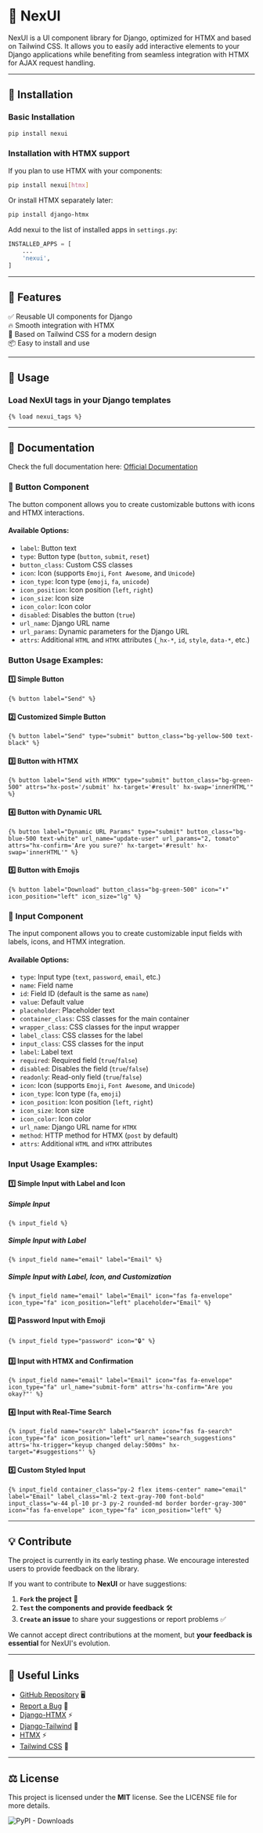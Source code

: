 # 🚀 NexUI

NexUI is a UI component library for Django, optimized for HTMX and based on Tailwind CSS. It allows you to easily add interactive elements to your Django applications while benefiting from seamless integration with HTMX for AJAX request handling.

---

## 📌 Installation

### Basic Installation
```bash
pip install nexui
```

### Installation with HTMX support
If you plan to use HTMX with your components:
```bash
pip install nexui[htmx]
```

Or install HTMX separately later:
```bash
pip install django-htmx
```

Add nexui to the list of installed apps in `settings.py`:
```python
INSTALLED_APPS = [
    ...
    'nexui',
]
```

---

## 🎨 Features

✅ Reusable UI components for Django  
🔥 Smooth integration with HTMX  
🎨 Based on Tailwind CSS for a modern design  
📦 Easy to install and use  

---

## 🚀 Usage

### Load NexUI tags in your Django templates
```django
{% load nexui_tags %}
```

---

## 📖 Documentation

Check the full documentation here: [Official Documentation](https://github.com/huguescodeur/nexui)

### 🔘 Button Component

The button component allows you to create customizable buttons with icons and HTMX interactions.

#### **Available Options:**
- `label`: Button text
- `type`: Button type (`button`, `submit`, `reset`)
- `button_class`: Custom CSS classes
- `icon`: Icon (supports `Emoji`, `Font Awesome`, and `Unicode`)
- `icon_type`: Icon type (`emoji`, `fa`, `unicode`)
- `icon_position`: Icon position (`left`, `right`)
- `icon_size`: Icon size
- `icon_color`: Icon color
- `disabled`: Disables the button (`true`)
- `url_name`: Django URL name
- `url_params`: Dynamic parameters for the Django URL
- `attrs`: Additional `HTML` and `HTMX` attributes (`_hx-*`, `id`, `style`, `data-*`, etc.)

### **Button Usage Examples:**

#### 1️⃣ Simple Button
```django
{% button label="Send" %}
```

#### 2️⃣ Customized Simple Button
```django
{% button label="Send" type="submit" button_class="bg-yellow-500 text-black" %}
```

#### 3️⃣ Button with HTMX
```django
{% button label="Send with HTMX" type="submit" button_class="bg-green-500" attrs="hx-post='/submit' hx-target='#result' hx-swap='innerHTML'" %}
```

#### 4️⃣ Button with Dynamic URL
```django
{% button label="Dynamic URL Params" type="submit" button_class="bg-blue-500 text-white" url_name="update-user" url_params="2, tomato" attrs="hx-confirm='Are you sure?' hx-target='#result' hx-swap='innerHTML'" %}
```

#### 5️⃣ Button with Emojis
```django
{% button label="Download" button_class="bg-green-500" icon="⬇️" icon_position="left" icon_size="lg" %}
```

### 📝 Input Component

The input component allows you to create customizable input fields with labels, icons, and HTMX integration.

#### **Available Options:**
- `type`: Input type (`text`, `password`, `email`, etc.)
- `name`: Field name
- `id`: Field ID (default is the same as `name`)
- `value`: Default value
- `placeholder`: Placeholder text
- `container_class`: CSS classes for the main container
- `wrapper_class`: CSS classes for the input wrapper
- `label_class`: CSS classes for the label
- `input_class`: CSS classes for the input
- `label`: Label text
- `required`: Required field (`true`/`false`)
- `disabled`: Disables the field (`true`/`false`)
- `readonly`: Read-only field (`true`/`false`)
- `icon`: Icon (supports `Emoji`, `Font Awesome`, and `Unicode`)
- `icon_type`: Icon type (`fa`, `emoji`)
- `icon_position`: Icon position (`left`, `right`)
- `icon_size`: Icon size
- `icon_color`: Icon color
- `url_name`: Django URL name for `HTMX`
- `method`: HTTP method for HTMX (`post` by default)
- `attrs`: Additional `HTML` and `HTMX` attributes

### **Input Usage Examples:**

#### 1️⃣ Simple Input with Label and Icon

##### Simple Input
```django
{% input_field %}
```

##### Simple Input with Label
```django
{% input_field name="email" label="Email" %}
```

##### Simple Input with Label, Icon, and Customization
```django
{% input_field name="email" label="Email" icon="fas fa-envelope" icon_type="fa" icon_position="left" placeholder="Email" %}
```

#### 2️⃣ Password Input with Emoji
```django
{% input_field type="password" icon="🔒" %}
```

#### 3️⃣ Input with HTMX and Confirmation
```django
{% input_field name="email" label="Email" icon="fas fa-envelope" icon_type="fa" url_name="submit-form" attrs='hx-confirm="Are you okay?"' %}
```

#### 4️⃣ Input with Real-Time Search
```django
{% input_field name="search" label="Search" icon="fas fa-search" icon_type="fa" icon_position="left" url_name="search_suggestions" attrs='hx-trigger="keyup changed delay:500ms" hx-target="#suggestions"' %}
```

#### 5️⃣ Custom Styled Input
```django
{% input_field container_class="py-2 flex items-center" name="email" label="Email" label_class="ml-2 text-gray-700 font-bold" input_class="w-44 pl-10 pr-3 py-2 rounded-md border border-gray-300" icon="fas fa-envelope" icon_type="fa" icon_position="left" %}
```

---

## 💡 Contribute

The project is currently in its early testing phase. We encourage interested users to provide feedback on the library.

If you want to contribute to **NexUI** or have suggestions:

1. **`Fork` the project** 📌
2. **`Test` the components and provide feedback** 🛠️
3. **`Create` an issue** to share your suggestions or report problems ✅

We cannot accept direct contributions at the moment, but **your feedback is essential** for NexUI's evolution.

---

## 🔗 Useful Links

- [GitHub Repository](https://github.com/huguescodeur/nexui) 🖥️
- [Report a Bug](https://github.com/huguescodeur/nexui/issues) 🐞
- [Django-HTMX](https://django-htmx.readthedocs.io/en/latest/installation.html) ⚡
- [Django-Tailwind](https://django-tailwind.readthedocs.io/en/latest/installation.html) 🎨
- [HTMX](https://htmx.org/) ⚡
- [Tailwind CSS](https://tailwindcss.com/) 🎨

---

## ⚖️ License

This project is licensed under the **MIT** license. See the LICENSE file for more details.

![PyPI - Downloads](https://img.shields.io/pypi/dm/nexui)

